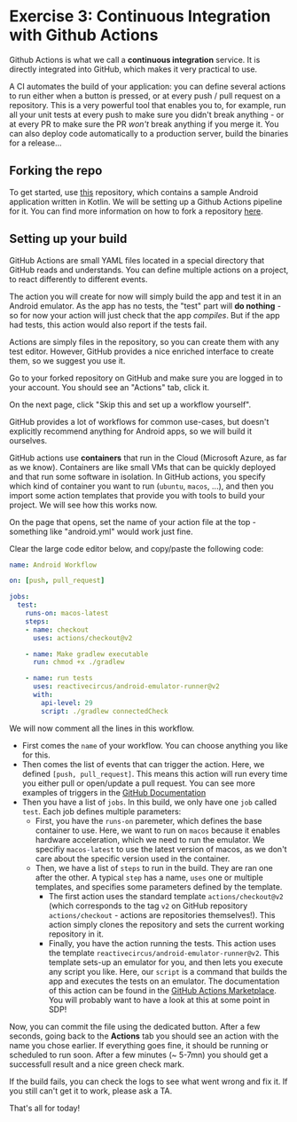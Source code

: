 # Exercise 3: Continuous Integration with Github Actions

Github Actions is what we call a **continuous integration** service. It is directly integrated into GitHub, which makes it very practical to use.

A CI automates the build of your application: you can define several actions to run either when a button is pressed, or at every push / pull request on a repository. This is a very powerful tool that enables you to, for example, run all your unit tests at every push to make sure you didn't break anything - or at every PR to make sure the PR _won't_ break anything if you merge it. You can also deploy code automatically to a production server, build the binaries for a release...

## Forking the repo

To get started, use [this](./sample-app-without-ci) repository, which contains a sample Android application written in Kotlin. We will be setting up a Github Actions pipeline for it. You can find more information on how to fork a repository [here](https://docs.github.com/en/get-started/quickstart/fork-a-repo).

## Setting up your build

GitHub Actions are small YAML files located in a special directory that GitHub reads and understands.
You can define multiple actions on a project, to react differently to different events.

The action you will create for now will simply build the app and test it in an Android emulator. As the app has no tests, the "test" part will **do nothing** - so for now your action will just check that the app _compiles_. But if the app had tests, this action would also report if the tests fail.

Actions are simply files in the repository, so you can create them with any test editor. However, GitHub provides a nice enriched interface to create them, so we suggest you use it.

Go to your forked repository on GitHub and make sure you are logged in to your account. You should see an "Actions" tab, click it.

On the next page, click "Skip this and set up a workflow yourself".

GitHub provides a lot of workflows for common use-cases, but doesn't explicitly recommend anything for Android apps, so we will build it ourselves.

GitHub actions use **containers** that run in the Cloud (Microsoft Azure, as far as we know). Containers are like small VMs that can be quickly deployed and that run some software in isolation. In GitHub actions, you specify which kind of container you want to run (`ubuntu`, `macos`, ...), and then you import some action templates that provide you with tools to build your project. We will see how this works now.

On the page that opens, set the name of your action file at the top - something like "android.yml" would work just fine.

Clear the large code editor below, and copy/paste the following code:

```yaml
name: Android Workflow

on: [push, pull_request]

jobs:
  test:
    runs-on: macos-latest
    steps:
    - name: checkout
      uses: actions/checkout@v2

    - name: Make gradlew executable
      run: chmod +x ./gradlew

    - name: run tests
      uses: reactivecircus/android-emulator-runner@v2
      with:
        api-level: 29
        script: ./gradlew connectedCheck
```

We will now comment all the lines in this workflow.

 - First comes the `name` of your workflow. You can choose anything you like for this.
 - Then comes the list of events that can trigger the action. Here, we defined `[push, pull_request]`. This means this action will run every time you either pull or open/update a pull request. You can see more examples of triggers in the [GitHub Documentation](https://docs.github.com/en/free-pro-team@latest/actions/reference/events-that-trigger-workflows)
 - Then you have a list of `jobs`. In this build, we only have one `job` called `test`. Each job defines multiple parameters:
 	- First, you have the `runs-on` paremeter, which defines the base container to use. Here, we want to run on `macos` because it enables hardware acceleration, which we need to run the emulator. We specifiy `macos-latest` to use the latest version of macos, as we don't care about the specific version used in the container.
 	- Then, we have a list of `steps` to run in the build. They are ran one after the other. A typical `step` has a name, `uses` one or multiple templates, and specifies some parameters defined by the template.
 		+ The first action uses the standard template `actions/checkout@v2` (which corresponds to the tag `v2` on GitHub repository `actions/checkout` - actions are repositories themselves!). This action simply clones the repository and sets the current working repository in it.
 		+ Finally, you have the action running the tests. This action uses the template `reactivecircus/android-emulator-runner@v2`. This template sets-up an emulator for you, and then lets you execute any script you like. Here, our `script` is a command that builds the app and executes the tests on an emulator. The documentation of this action can be found in the [GitHub Actions Marketplace](https://github.com/marketplace/actions/android-emulator-runner). You will probably want to have a look at this at some point in SDP!

Now, you can commit the file using the dedicated button. After a few seconds, going back to the **Actions** tab you should see an action with the name you chose earlier. If everything goes fine, it should be running or scheduled to run soon. After a few minutes (~ 5-7mn) you should get a successfull result and a nice green check mark.

If the build fails, you can check the logs to see what went wrong and fix it. If you still can't get it to work, please ask a TA.

That's all for today!
